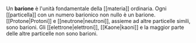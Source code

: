 Un **barione** è l'unità fondamentale della [[materia]] ordinaria. Ogni [[particella]] con un numero barionico non nullo è un barione. [[Protone|Protoni]] e [[neutrone|neutroni]], assieme ad altre particelle simili, sono barioni. Gli [[elettrone|elettroni]], [[Kaone|kaoni]] e la maggior parte delle altre particelle non sono barioni.